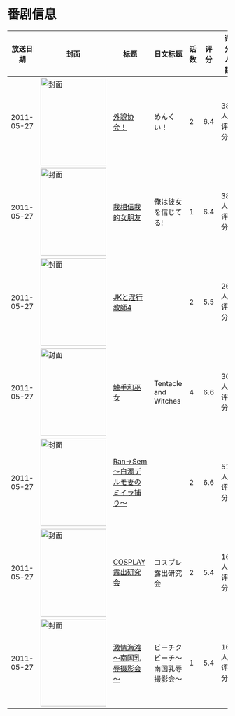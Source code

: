 # 番剧信息

|放送日期|封面|标题|日文标题|话数|评分|评分人数|
|---|---|---|---|---|---|---|
|2011-05-27|<img src="/img/no_icon_subject.png" alt="封面" style="width:150px;height:200px;object-fit:cover;">|[外貌协会！](https://bangumi.tv/subject/22910)|めんくい！|2|6.4|384人评分|
|2011-05-27|<img src="/img/no_icon_subject.png" alt="封面" style="width:150px;height:200px;object-fit:cover;">|[我相信我的女朋友](https://bangumi.tv/subject/36231)|俺は彼女を信じてる!|1|6.4|380人评分|
|2011-05-27|<img src="/img/no_icon_subject.png" alt="封面" style="width:150px;height:200px;object-fit:cover;">|[JKと淫行教師4](https://bangumi.tv/subject/44451)||2|5.5|262人评分|
|2011-05-27|<img src="/img/no_icon_subject.png" alt="封面" style="width:150px;height:200px;object-fit:cover;">|[触手和巫女](https://bangumi.tv/subject/58387)|Tentacle and Witches|4|6.6|307人评分|
|2011-05-27|<img src="/img/no_icon_subject.png" alt="封面" style="width:150px;height:200px;object-fit:cover;">|[Ran→Sem～白濁デルモ妻のミイラ捕り～](https://bangumi.tv/subject/62277)||2|6.6|517人评分|
|2011-05-27|<img src="/img/no_icon_subject.png" alt="封面" style="width:150px;height:200px;object-fit:cover;">|[COSPLAY露出研究会](https://bangumi.tv/subject/70424)|コスプレ露出研究会|2|5.4|169人评分|
|2011-05-27|<img src="/img/no_icon_subject.png" alt="封面" style="width:150px;height:200px;object-fit:cover;">|[激情海滩 ～南国乳辱摄影会～](https://bangumi.tv/subject/74492)|ビーチクビーチ～南国乳辱撮影会～|1|5.4|169人评分|
